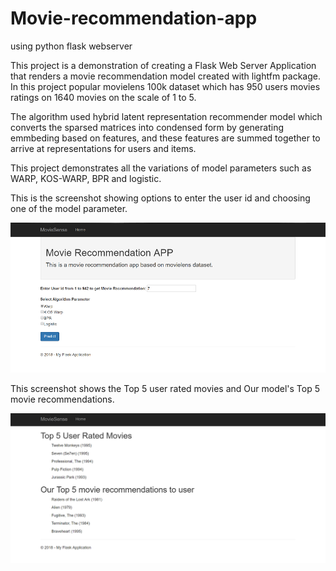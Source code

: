 # Movie-recommendation-app
using python flask webserver

This project is a demonstration of creating a Flask Web Server Application that renders a 
movie recommendation model created with lightfm package.  In this project popular 
movielens 100k dataset which has 950 users movies ratings on 1640 movies on the scale of 1 to 5.  

The algorithm used hybrid latent representation recommender model which converts the 
sparsed matrices into condensed form by generating emmbeding based on features, and these 
features are summed together to arrive at representations for users and items.

This project demonstrates all the variations of model parameters such as WARP, KOS-WARP, BPR and logistic.

This is the screenshot showing options to enter the user id and choosing one of the model parameter.

![alt text](screen1.png)

This screenshot shows the Top 5 user rated movies and Our model's Top 5 movie recommendations.

![alt text](screen2.png)

